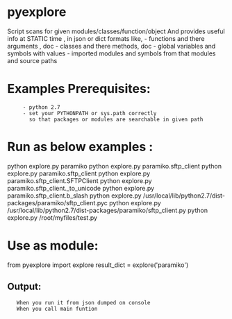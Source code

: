 

# pyexplore

Script scans for given modules/classes/function/object
And provides useful info at STATIC time , in json or dict formats
    like, 
	 - functions and there arguments , doc
	 - classes and there methods, doc
         - global variables and symbols with values
         - imported modules and symbols from that modules and source paths

											
									
Examples
   Prerequisites:
   ===============
         - python 2.7
         - set your PYTHONPATH or sys.path correctly 
           so that packages or modules are searchable in given path
		   
   Run as below examples :
   ================
   python explore.py paramiko
   python explore.py paramiko.sftp_client
   python explore.py paramiko.sftp_client
   python explore.py paramiko.sftp_client.SFTPClient
   python explore.py paramiko.sftp_client._to_unicode
   python explore.py paramiko.sftp_client.b_slash
   python explore.py /usr/local/lib/python2.7/dist-packages/paramiko/sftp_client.pyc
   python explore.py /usr/local/lib/python2.7/dist-packages/paramiko/sftp_client.py
   python explore.py /root/myfiles/test.py
   
   Use as module:
   =================
   from pyexplore import explore
   result_dict = explore('paramiko')
   
   
   Output:
   ----------
       When you run it from json dumped on console
       When you call main funtion
